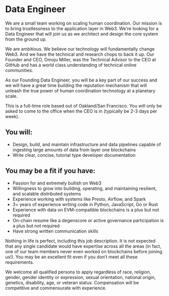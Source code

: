 # Data Engineer

We are a small team working on scaling human coordination. Our mission is to bring trustlessness to the application layer in Web3. We're looking for a Data Engineer that will join us as we architect and design the core system from the ground up.  

We are ambitious. We believe our technology will fundamentally change Web3. And we have the technical and research chops to back it up. Our Founder and CEO, Omoju Miller, was the Technical Advisor to the CEO at GitHub and has a world class understanding of technical online communities. 

As our Founding Data Engineer, you will be a key part of our success and we will have a great time building the reputation mechanism that will unleash the true power of human coordination technology at a planetary scale.

This is a full-time role based out of Oakland/San Francisco. You will only be asked to come to the office when the CEO is in (typically be 2-3 days per week). 

## You will: 
- Design, build, and maintain infrastructure and data pipelines capable of ingesting large amounts of data from layer one blockchains
- Write clear, concise, tutorial type developer documentation


## You may be a fit if you have: 
- Passion for and extremely bullish on Web3
- Willingness to grow into building, operating, and maintaining resilient, and scalable distributed systems
- Experience working with systems like Presto, Airflow, and Spark
- 3+ years of experience writing code in Python, JavaScript, Go or Rust
- Experience with data on EVM-compatible blockchains is a plus but not required
- On-chain resume like a degenscore or active governance participation is a plus but not required
- Have strong written communication skills


Nothing in life is perfect, including this job description. It is not expected that any single candidate would have expertise across all the areas (in fact, one of our team members never even worked on blockchains before joining us!). You may be an excellent fit even if you don’t meet all these requirements. 

We welcome all qualified persons to apply regardless of race, religion, gender, gender identity or expression, sexual orientation, national origin, genetics, disability, age, or veteran status. Compensation will be competitive and commensurate with experience. 


